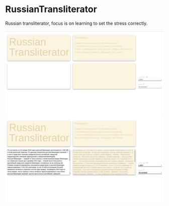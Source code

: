 # RussianTransliterator
Russian transliterator, focus is on learning to set the stress correctly.
<br>
<br>
![App](https://github.com/Joapfel/RussianTransliterator/blob/master/Bildschirmfoto%20vom%202018-01-10%2022-07-28.png)
![Processed](https://github.com/Joapfel/RussianTransliterator/blob/master/Bildschirmfoto%20vom%202018-01-10%2022-08-44.png)
